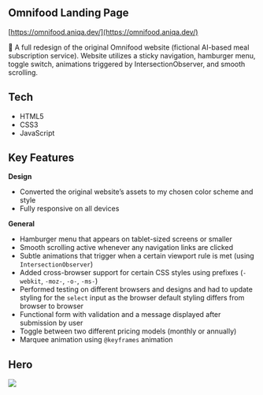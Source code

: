## Omnifood Landing Page

[https://omnifood.aniqa.dev/](https://omnifood.aniqa.dev/)

🥗 A full redesign of the original Omnifood website (fictional AI-based meal subscription service). Website utilizes a sticky navigation, hamburger menu, toggle switch, animations triggered by IntersectionObserver, and smooth scrolling.

## Tech
- HTML5
- CSS3
- JavaScript

## Key Features

**Design**

- Converted the original website’s assets to my chosen color scheme and style
- Fully responsive on all devices

**General**

- Hamburger menu that appears on tablet-sized screens or smaller
- Smooth scrolling active whenever any navigation links are clicked
- Subtle animations that trigger when a certain viewport rule is met (using `IntersectionObserver`)
- Added cross-browser support for certain CSS styles using prefixes (`-webkit`, `-moz-`, `-o-`, `-ms-`)
- Performed testing on different browsers and designs and had to update styling for the `select` input as the browser default styling differs from browser to browser
- Functional form with validation and a message displayed after submission by user
- Toggle between two different pricing models (monthly or annually)
- Marquee animation using `@keyframes` animation

## Hero
<a href="https://omnifood.aniqa.dev" target="_blank">
<img src="https://raw.githubusercontent.com/aniqatc/omnifood/main/assets/og-img.png" style="max-width:100%;"></a>
